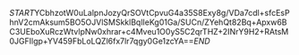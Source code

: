 $START$YCbhzotW0uLalpnJozyQrSOVtCpvuG4a35S8Exy8g/VDa7cdl+sfcEsPhnV2cmAksum5BO5OJVlSMSkklBqlIeKg01Ga/SUCn/ZYehQt82Bq+Apxw6BC3UEboXuRczWtvlpNw0xhrar+c4Mveu1O0yS5C2qrTHZ+2INrY9H2+RAtsM0JGFIlgp+YV459FbLoLQZl6fx7lr7qgy0Ge1zcYA==$END$